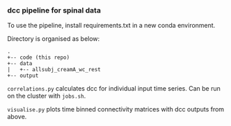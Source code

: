 ### dcc pipeline for spinal data

To use the pipeline, install requirements.txt in a new conda environment. 

Directory is organised as below:
```
.
+-- code (this repo)
+-- data
|   +-- allsubj_creamA_wc_rest
+-- output
```

`correlations.py` calculates dcc for individual input time series. Can be run on the cluster with `jobs.sh`.

`visualise.py` plots time binned connectivity matrices with dcc outputs from above.
